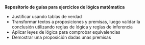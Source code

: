 **Repositorio de guías para ejercicios de lógica matématica**

- Justificar usando tablas de verdad 
- Transformar textos a proposiciones y premisas, luego validar la conclusión utilizando reglas de lógica y reglas de inferencia
- Aplicar leyes de lógica para comprobar equivalencias
- Demostrar una proposición dadas unas premisas
